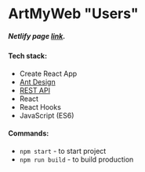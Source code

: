 # ArtMyWeb "Users"

##### Netlify page [link](https://comforting-maamoul-0bf20d.netlify.app/#/).

#### Tech stack:

- Create React App
- [Ant Design](https://ant.design/index-cn)
- [REST API](https://gorest.co.in/)
- React
- React Hooks
- JavaScript (ES6)

#### Commands:

- `npm start` - to start project
- `npm run build` - to build production
